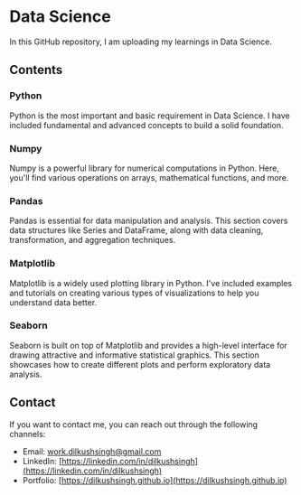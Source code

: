 # Data Science

In this GitHub repository, I am uploading my learnings in Data Science.

## Contents

### Python
Python is the most important and basic requirement in Data Science. I have included fundamental and advanced concepts to build a solid foundation.

### Numpy
Numpy is a powerful library for numerical computations in Python. Here, you'll find various operations on arrays, mathematical functions, and more.

### Pandas
Pandas is essential for data manipulation and analysis. This section covers data structures like Series and DataFrame, along with data cleaning, transformation, and aggregation techniques.

### Matplotlib
Matplotlib is a widely used plotting library in Python. I've included examples and tutorials on creating various types of visualizations to help you understand data better.

### Seaborn
Seaborn is built on top of Matplotlib and provides a high-level interface for drawing attractive and informative statistical graphics. This section showcases how to create different plots and perform exploratory data analysis.

## Contact

If you want to contact me, you can reach out through the following channels:
- Email: [work.dilkushsingh@gmail.com](mailto:work.dilkushsingh@gmail.com)
- LinkedIn: [https://linkedin.com/in/dilkushsingh](https://linkedin.com/in/dilkushsingh)
- Portfolio: [https://dilkushsingh.github.io](https://dilkushsingh.github.io)

